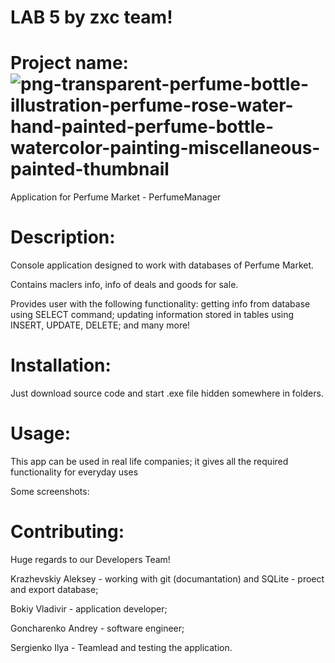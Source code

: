 # LAB 5 by zxc team!

# Project name:![png-transparent-perfume-bottle-illustration-perfume-rose-water-hand-painted-perfume-bottle-watercolor-painting-miscellaneous-painted-thumbnail](https://user-images.githubusercontent.com/78850311/171940045-340333b7-8ba7-4e44-88fd-7f35d02c5faf.png)


Application for Perfume Market - PerfumeManager

# Description:

Console application designed to work with databases of Perfume Market. 

Contains maclers info, info of deals and goods for sale.

Provides user with the following functionality: getting info from database using SELECT command; updating information stored in tables using INSERT, UPDATE, DELETE; and many more!

# Installation:

Just download source code and start .exe file hidden somewhere in folders.

# Usage:

This app can be used in real life companies; it gives all the required functionality for everyday uses

Some screenshots:

# Contributing:

Huge regards to our Developers Team!

Krazhevskiy Aleksey - working with git (documantation) and SQLite - proect and export database;

Bokiy Vladivir - application developer;

Goncharenko Andrey - software engineer;

Sergienko Ilya - Teamlead and testing the application.
